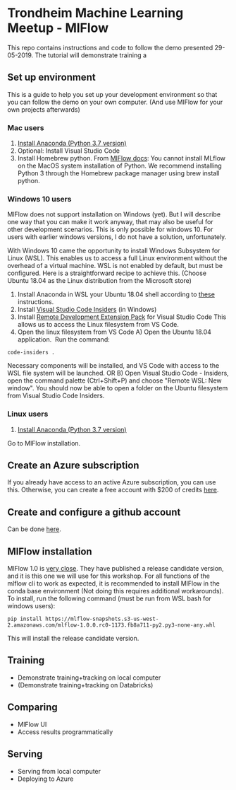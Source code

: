 # Trondheim Machine Learning Meetup - MlFlow
This repo contains instructions and code to follow the demo presented 29-05-2019.
The tutorial will demonstrate training a 

## Set up environment
This is a guide to help you set up your development environment so that you can follow the demo on your own computer. (And use MlFlow for your own projects afterwards)
### Mac users
1. [Install Anaconda (Python 3.7 version)](https://www.anaconda.com/distribution/)
2. Optional: Install Visual Studio Code
3. Install Homebrew python.
From [MlFlow docs](https://mlflow.org/docs/latest/index.html):
You cannot install MLflow on the MacOS system installation of Python. We recommend installing Python 3 through the Homebrew package manager using brew install python.

### Windows 10 users
MlFlow does not support installation on Windows (yet). But I will describe one way that you can make it work anyway, that may also be useful for other development scenarios. This is only possible for windows 10. For users with earlier windows versions, I do not have a solution, unfortunately.

With Windows 10 came the opportunity to install Windows Subsystem for Linux (WSL). This enables us to access a full Linux environment without the overhead of a virtual machine. WSL is not enabled by default, but must be configured. Here is a straightforward recipe to achieve this. (Choose Ubuntu 18.04 as the Linux distribution from the Microsoft store)
1. Install Anaconda in WSL your Ubuntu 18.04 shell according to [these](https://www.digitalocean.com/community/tutorials/how-to-install-anaconda-on-ubuntu-18-04-quickstart) instructions.
2. Install [Visual Studio Code Insiders](https://code.visualstudio.com/insiders/) (in Windows)
3. Install [Remote Development Extension Pack](https://marketplace.visualstudio.com/items?itemName=ms-vscode-remote.vscode-remote-extensionpack) for Visual Studio Code
This allows us to access the Linux filesystem from VS Code.
4. Open the linux filesystem from VS Code 
A)
Open the Ubuntu 18.04 application. 
Run the command:

```code-insiders .```

Necessary components will be installed, and VS Code with access to the WSL file system will be launched.
OR
B) 
Open Visual Studio Code - Insiders, open the command palette (Ctrl+Shift+P) and choose "Remote WSL: New window".
You should now be able to open a folder on the Ubuntu filesystem from Visual Studio Code Insiders. 

### Linux users
1. [Install Anaconda (Python 3.7 version)](https://www.anaconda.com/distribution/)

Go to MlFlow installation.

## Create an Azure subscription
If you already have access to an active Azure subscription, you can use this. 
Otherwise, you can create a free account with $200 of credits [here](https://azure.microsoft.com/en-us/free/).

## Create and configure a github account
Can be done [here](www.github.com).

## MlFlow installation
MlFlow 1.0 is [very close](https://mlflow.org/news/2019/05/22/1.0.0-release-candidate-1/index.html). They have published a release candidate version, and it is this one we will use for this workshop.
For all functions of the mlflow cli to work as expected, it is recommended to install MlFlow in the conda base environment (Not doing this requires additional workarounds). 
To install, run the following command (must be run from WSL bash for windows users):

```pip install https://mlflow-snapshots.s3-us-west-2.amazonaws.com/mlflow-1.0.0.rc0-1173.fb8a711-py2.py3-none-any.whl```

This will install the release candidate version. 

## Training 
- Demonstrate training+tracking on local computer
- (Demonstrate training+tracking on Databricks)

## Comparing
- MlFlow UI
- Access results programmatically

## Serving
- Serving from local computer
- Deploying to Azure


